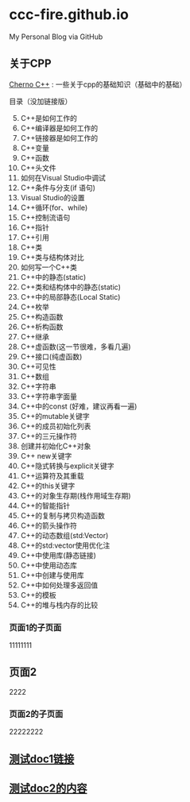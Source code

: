 # ccc-fire.github.io

My Personal Blog via GitHub

## 关于CPP

[Cherno C++](01_cpp/Cherno%20C++.md) : 一些关于cpp的基础知识（基础中的基础）

目录（没加链接版）


5. C++是如何工作的
6. C++编译器是如何工作的
7. C++链接器是如何工作的
8. C++变量
9. C++函数
10. C++头文件
11. 如何在Visual Studio中调试
12. C++条件与分支(if 语句)
13. Visual Studio的设置
14. C++循环(for、while)
15. C++控制流语句
16. C++指针
17. C++引用
18. C++类
19. C++类与结构体对比
20. 如何写一个C++类
21. C++中的静态(static)
22. C++类和结构体中的静态(static)
23. C++中的局部静态(Local Static)
24. C++枚举
25. C++构造函数
26. C++析构函数
27. C++继承
28. C++虚函数(这一节很难，多看几遍)
29. C++接口(纯虚函数)
30. C++可见性
31. C++数组
32. C++字符串
33. C++字符串字面量
34. C++中的const (好难，建议再看一遍)
35. C++的mutable关键字
36. C++的成员初始化列表
37. C++的三元操作符
38. 创建并初始化C++对象
39. C++ new关键字
40. C++隐式转换与explicit关键字
41. C++运算符及其重载
42. C++的this关键字
43. C++的对象生存期(栈作用域生存期)
44. C++的智能指针
45. C++的复制与拷贝构造函数
46. C++的箭头操作符
47. C++的动态数组(std:Vector)
48. C++的std:vector使用优化注
49. C++中使用库(静态链接)
50. C++中使用动态库
51. C++中创建与使用库
52. C++中如何处理多返回值
53. C++的模板
54. C++的堆与栈内存的比较


### 页面1的子页面

11111111

## 页面2

2222

### 页面2的子页面

22222222

## [测试doc1链接](doc/doc1.md)




## [测试doc2的内容](doc2/latex.md)
